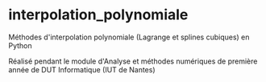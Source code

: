 # interpolation_polynomiale
Méthodes d'interpolation polynomiale (Lagrange et splines cubiques) en Python

Réalisé pendant le module d'Analyse et méthodes numériques de première année de DUT Informatique (IUT de Nantes)
